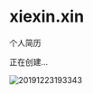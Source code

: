# xiexin.xin
个人简历

正在创建...


![20191223193343](http://s1.nianran.net/assets/2019/paste/20191223193343.png)
